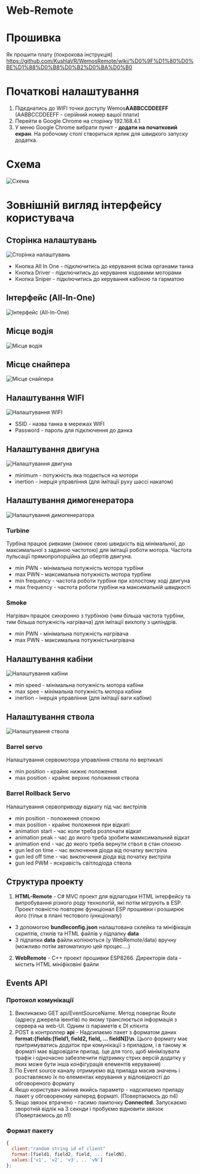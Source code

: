 # Web-Remote

# Прошивка
Як прошити плату (покрокова інструкція)
https://github.com/KushlaVR/WemosRemote/wiki/%D0%9F%D1%80%D0%BE%D1%88%D0%B8%D0%B2%D0%BA%D0%B0


# Початкові налаштування
1. Підєднатись до WIFI точки доступу Wemos**AABBCCDDEEFF** (AABBCCDDEEFF - серійний номер вашої плати)
2. Перейти в Google Chrome на сторінку 192.168.4.1
3. У меню Google Chrome вибрати пункт - **додати на початковий екран**. На робочому столі створиться ярлик для швидкого запуску додатка.

# Схема

![Схема](/tools/img/schematic.jpg)

# Зовнішній вигляд інтерфейсу користувача

## Сторінка налаштувань
![Сторінка налаштувань](/tools/img/1-settings.png)

* Кнопка All In One - підключитись до керування всіма органами танка
* Кнопка Driver - підключитись до керування ходовими моторами
* Кнопка Sniper - підключитись до керування кабіною та гарматою

## Інтерфейс (All-In-One)
![Інтерфейс (All-In-One)](/tools/img/2-all-in-one.png)

## Місце водія
![Місце водія](/tools/img/3-driver.png)

## Місце снайпера
![Місце снайпера](/tools/img/4-sniper.png)

## Налаштування WIFI
![Налаштування WIFI](/tools/img/5-wifi-config.png)
* SSID - назва танка в мережах WIFI
* Password - пароль для підключення до данка

## Налаштування двигуна
![Налаштування двигуна](/tools/img/6-engine.png)
* minimum - потужність яка подається на мотори
* inertion - інерція управління (для імітації руху шассі накатом)

## Налаштування димогенератора
![Налаштування димогенератора](/tools/img/7-smoke.png)
### Turbine

Турбіна працює ривками (змінює свою швидкість від мінімальної, до максимальної з заданою частотою)  для імітації роботи мотора. 
Частота пульсації прямопропорційна до обертів двигуна.

 * min PWN - мінімальна потужність мотора турбіни
 * max PWN - максимальна потужність мотора турбіни
 * min frequency - частота роботи турбіни при холостому ході двигуна
 * max frequency - частота роботи турбіни на максимальній швидкості

### Smoke

Нагрівач працює синхронно з турбіною (чим більша частота турбіни, тим більша потужність нагрівача) для імітації вихлопу з циліндрів.

 * min PWN - мінімальна потужність нагрівача
 * max PWN - максимальна потужністьнагрівача

## Налаштування кабіни
![Налаштування кабіни](/tools/img/8-tank-turrent.png)
* min speed - мінімальна потужність мотора кабіни
* max spee - мінімальна потужність мотора кабіни
* inertion - інерція управління (для імітації ваги кабіни)

## Налаштування ствола
![Налаштування ствола](/tools/img/9-barel.png)
### Barrel servo

Налаштування сервомотора управління ствола по вертикалі

 * min position - крайнє нижнє положення
 * max position - крайнє верхнє положення ствола

### Barrel Rollback Servo

Налаштування сервоприводу відкату під час вистрілів

 * min position - положення спокою
 * max position - крайнє положення при відкаті
 * animation start - час коли треба розпочати відкат
 * animation peak - час до якого треба зробити мамксимальний відкат
 * animation end - час до якого треба вернути ствол в стан спокою
 * gun led on time - час включення діода від початку вистріла
 * gun led off time - час виключення діода від початку вистріла
 * gun led PWM - яскравість світлодіода ствола


## Структура проекту
1. **HTML-Remote** - C# MVC проект для відлагодки HTML інтерфейсу та випробування різного роду технологій, які потім мігрують в ESP. Проект повністю повторяє функціонал ESP прошивки і розширює його (тільк в плані тестового іункціоналу)
  * З допомогою **bundleconfig.json** налаштована склейка та мініфікація скриптів, стилів та HTML файлів у підпапку **data**
  * З підпапки **data** файли копіюються (у WebRemote/data) вручну (можливо потім автоматизую цей процес....)
2. **WebRemote** - C++ проект прошивки ESP8266. Директорія data - містить HTML мініфіковіні файли
## Events API
### Протокол комунікації
1. Викликаємо GET api/EventSourceName. Метод повертає Route (адресу джерела івентів) по якому транслюється інформація з сервера на web-UI. Одним із параметів є DI клієнта
2. POST в контроллер **api** - Надсилаємо пакет з форматом даних **format:{fields:[field1, field2, field, ... fieldN]}\n**. Цього формату має притримуватись додаток при комунікації з приладом, і в такому ж форматі має відровідати прилад. (це для того, щоб мінімізувати трафік і одночасно забезпечити підтримку стрих версій додатку у яких може бути інша конфігурація елементів керування)
4. По Event source каналу отримуємо від прилада масив значень і розставляємо їх по елементах керування у відповідності до обговореного формату
5. Якщо користувач змінив якийсь параметр - надсилаємо приладу пакет у обговореному наперед форматі. (Повертаємось до п4)
6. Якщо звязок втрачено - гасимо лампочку **Connected**. Запускаємо зворотній відлік на 3 секнди і пробуємо відновити звязок (Повертаємось до п1)
### Формат пакету
```javascript
{
  client:"random string id of client"
  format:[field1, field2, field, ... fieldN],
  values:['v1', 'v2', 'v3', .. 'vN']
};
```

